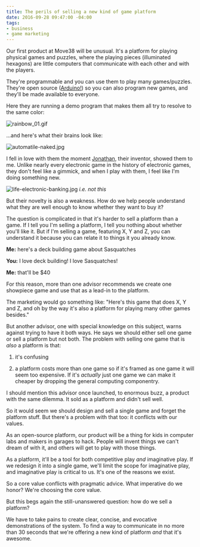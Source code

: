 ```yaml
---
title: The perils of selling a new kind of game platform
date: 2016-09-28 09:47:00 -04:00
tags:
- business
- game marketing
---
```


Our first product at Move38 will be unusual. It's a platform for playing physical games and puzzles, where the playing pieces (illuminated hexagons) are little computers that communicate with each other and with the players.

They're programmable and you can use them to play many games/puzzles. They're open source ([Arduino!](https://www.arduino.cc/)) so you can also program new games, and they'll be made available  to everyone.

Here they are running a demo program that makes them all try to resolve to the same color:

![rainbow_01.gif](/uploads/rainbow_01.gif)

...and here's what their brains look like:

![automatile-naked.jpg](/uploads/automatile-naked.jpg)

I fell in love with them the moment [Jonathan](http://cargo.jonathanbobrow.com/), their inventor, showed them to me. Unlike nearly every electronic game in the history of electronic games, they don't feel like a gimmick, and when I play with them, I feel like I'm doing something new.

![life-electronic-banking.jpg](/uploads/life-electronic-banking.jpg) *i.e. not this*

But their novelty is also a weakness. How do we help people understand what they are well enough to know whether they want to buy it?

The question is complicated in that it's harder to sell a platform than a game. If I tell you I'm selling a platform, I tell you nothing about whether you'll like it. But if I'm selling a game, featuring X, Y and Z, you can understand it because you can relate it to things it you already know.

**Me:** here's a deck building game about Sasquatches

**You:** I love deck building! I love Sasquatches!

**Me:** that'll be $40

For this reason, more than one advisor recommends we create one showpiece game and use that as a lead-in to the platform.

The marketing would go something like: "Here's this game that does X, Y and Z, and oh by the way it's also a platform for playing many other games besides."

But another advisor, one with special knowledge on this subject, warns against trying to have it both ways. He says we should either sell one game or sell a platform but not both. The problem with selling one game that is *also* a platform is that:

1. it's confusing

2. a platform costs more than one game so if it's framed as one game it will seem too expensive. If it's *actually* just one game we can make it cheaper by dropping the general computing componentry.

I should mention this advisor once launched, to enormous buzz, a product with the same dilemma. It sold as a platform and didn't sell well.

So it would seem we should design and sell a single game and forget the platform stuff. But there's a problem with that too: it conflicts with our values.

As an open-source platform, our product will be a thing for kids in computer labs and makers in garages to hack. People will invent things we can't dream of with it, and others will get to play with those things.

As a platform, it'll be a tool for both competitive play *and* imaginative play.  If we redesign it into a single game, we'll limit the scope for imaginative play, and imaginative play is critical to us. It's one of the reasons we exist.

So a core value conflicts with pragmatic advice. What imperative do we honor? We're choosing the core value.

But this begs again the still-unanswered question: how do we sell a platform?

We have to take pains to create clear, concise, and evocative demonstrations of the system. To find a way to communicate in no more than 30 seconds that we're offering a new kind of platform *and* that it's awesome.